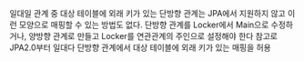 일대일 관계 중 대상 테이블에 외래 키가 있는 단방향 관계는 JPA에서 지원하지 않고 이런 모양으로 매핑할 수 있는 방법도 없다.
단방향 관계를 Locker에서 Main으로 수정하거나, 양방향 관계로 만들고 Locker를 연관관계의 주인으로 설정해야 한다
참고로 JPA2.0부터 일대다 단방향 관계에서 대상 테이블에 외래 키가 있는 매핑을 허용